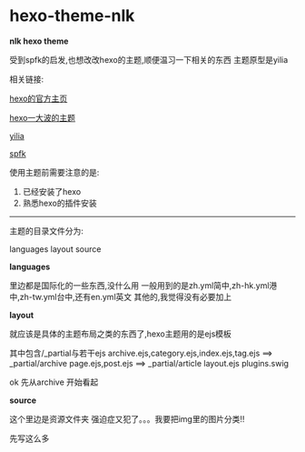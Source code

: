 # hexo-theme-nlk
**nlk hexo theme**

受到spfk的启发,也想改改hexo的主题,顺便温习一下相关的东西
主题原型是yilia

相关链接:

[hexo的官方主页](https://hexo.io/)

[hexo一大波的主题](https://hexo.io/themes/)

[yilia](https://github.com/litten/hexo-theme-yilia)

[spfk](https://github.com/luuman/hexo-theme-spfk)


使用主题前需要注意的是:
1. 已经安装了hexo
2. 熟悉hexo的插件安装

-----
主题的目录文件分为:

languages
layout
source

**languages**

里边都是国际化的一些东西,没什么用
一般用到的是zh.yml简中,zh-hk.yml港中,zh-tw.yml台中,还有en.yml英文
其他的,我觉得没有必要加上

**layout**

就应该是具体的主题布局之类的东西了,hexo主题用的是ejs模板

其中包含/_partial与若干ejs
archive.ejs,category.ejs,index.ejs,tag.ejs ==> _partial/archive
page.ejs,post.ejs ==> _partial/article
layout.ejs
plugins.swig

ok 先从archive 开始看起




**source**

这个里边是资源文件夹
强迫症又犯了。。。我要把img里的图片分类!!




先写这么多

